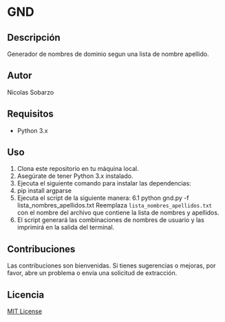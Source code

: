 # GND

## Descripción
Generador de nombres de dominio segun una lista de nombre apellido.

## Autor
Nicolas Sobarzo

## Requisitos
- Python 3.x

## Uso
1. Clona este repositorio en tu máquina local.
2. Asegúrate de tener Python 3.x instalado.
3. Ejecuta el siguiente comando para instalar las dependencias: 
4. pip install argparse
5. Ejecuta el script de la siguiente manera:
6.1 python gnd.py -f lista_nombres_apellidos.txt
Reemplaza `lista_nombres_apellidos.txt` con el nombre del archivo que contiene la lista de nombres y apellidos.
5. El script generará las combinaciones de nombres de usuario y las imprimirá en la salida del terminal.

## Contribuciones
Las contribuciones son bienvenidas. Si tienes sugerencias o mejoras, por favor, abre un problema o envía una solicitud de extracción.

## Licencia
[MIT License](LICENSE)
